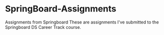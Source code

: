 # SpringBoard-Assignments
Assignments from Springboard
These are assignments I've submitted to the Springboard DS Career Track course.
